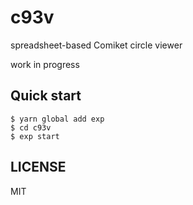 c93v
============
spreadsheet-based Comiket circle viewer

work in progress

## Quick start

```console
$ yarn global add exp
$ cd c93v
$ exp start
```

## LICENSE
MIT